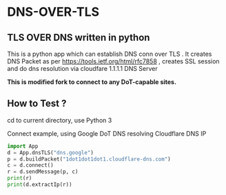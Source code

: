 # DNS-OVER-TLS
## TLS OVER DNS written in python
This is a python  app which can establish DNS conn over TLS .
It creates DNS Packet as per  https://tools.ietf.org/html/rfc7858 , creates SSL session and do dns resolution via  cloudfare 1.1.1.1 DNS Server

**This is modified fork to connect to any DoT-capable sites.**

## How to Test ?
cd to current directory, use Python 3

Connect example, using Google DoT DNS resolving Cloudflare DNS IP

```py
import App
d = App.dnsTLS("dns.google")
p = d.buildPacket("1dot1dot1dot1.cloudflare-dns.com")
c = d.connect()
r = d.sendMessage(p, c)
print(r)
print(d.extractIp(r))
```
